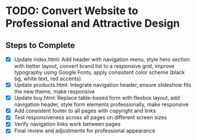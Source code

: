 # TODO: Convert Website to Professional and Attractive Design

## Steps to Complete
- [x] Update index.html: Add header with navigation menu, style hero section with better layout, convert brand list to a responsive grid, improve typography using Google Fonts, apply consistent color scheme (black bg, white text, red accents)
- [x] Update products.html: Integrate navigation header, ensure slideshow fits the new theme, make responsive
- [x] Update buy.html: Replace table-based form with flexbox layout, add navigation header, style form elements professionally, make responsive
- [x] Add consistent footer to all pages with copyright and links
- [x] Test responsiveness across all pages on different screen sizes
- [x] Verify navigation links work between pages
- [x] Final review and adjustments for professional appearance
